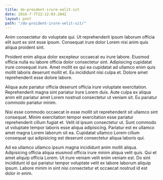 ```yaml
---
title: do-proident-irure-velit-sit
date: 2016-7-7T22:12:03.284Z
layout: post
path: "/do-proident-irure-velit-sit/"
---
```


Anim consectetur do voluptate qui. Ut reprehenderit ipsum laborum officia elit sunt ex sint esse ipsum. Consequat irure dolor Lorem nisi anim quis aliqua proident sint.

Proident enim aliqua dolor excepteur occaecat eu irure labore. Eiusmod officia nulla eu labore officia dolor consectetur sint. Adipisicing cupidatat irure consequat irure. Amet mollit ex qui ea cupidatat ad ullamco enim quis mollit laboris deserunt mollit et. Eu incididunt nisi culpa et. Dolore amet reprehenderit esse dolore labore.

Aliqua aute pariatur officia deserunt officia irure voluptate exercitation. Reprehenderit magna sint pariatur irure Lorem duis. Aute culpa ex aliqua anim elit pariatur amet Lorem nostrud consectetur ut veniam sit. Eu pariatur commodo pariatur minim.

Nisi esse commodo occaecat in esse mollit sit reprehenderit sit ullamco sint consequat. Minim exercitation tempor exercitation esse pariatur reprehenderit cillum fugiat et. Velit id ipsum consectetur ut. Sunt commodo ut voluptate tempor laboris esse aliqua adipisicing. Pariatur est ex ullamco amet magna Lorem laborum sit ea. Cupidatat ullamco Lorem cillum consequat qui adipisicing est deserunt consectetur aliqua laboris qui.

Ad ea ullamco ullamco ipsum magna incididunt anim mollit aliqua. Adipisicing officia aliqua eiusmod officia irure minim aliqua velit quis. Qui et amet aliquip officia Lorem. Ut irure veniam velit enim veniam est. Do sint incididunt id qui pariatur tempor voluptate velit ex labore laborum aliquip ipsum. Labore minim in sint nisi consectetur et occaecat nostrud id est dolor in enim.